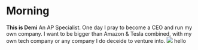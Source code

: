 # Morning
**This is Demi** 
An AP Specialist. One day I pray to become a CEO and run my own company.
I want to be bigger than Amazon & Tesla combined, with my own tech company or any company I do deceide to venture into. 
![](images/filename%20SoFi.png)
hello

